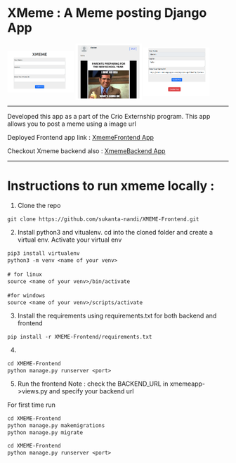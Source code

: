 # XMeme : A Meme posting Django App

<img src="screenshots/XMEME 28-02-2021 23-31-03.png" align="center" width="30%" />
<img src="screenshots/XMEME 28-02-2021 23-31-39.png" align="center" width="30%" />
<img src="screenshots/Edit Meme 28-02-2021 23-32-16.png" align="center" width="30%" />

---
Developed this app as a part of the Crio Externship program. This app allows you to post a meme using a image url

Deployed Frontend app link : [XmemeFrontend App](http://xmemefrontend.herokuapp.com)

Checkout Xmeme backend also : [XmemeBackend App](https://github.com/sukanta-nandi/XMEME-Backend)


---

# Instructions to run xmeme locally :

1. Clone the repo

```
git clone https://github.com/sukanta-nandi/XMEME-Frontend.git
```

2. Install python3 and vitualenv. cd into the cloned folder and create a virtual env. Activate your virtual env

```
pip3 install virtualenv
python3 -m venv <name of your venv>

# for linux
source <name of your venv>/bin/activate

#for windows
source <name of your venv>/scripts/activate
```

3. Install the requirements using requirements.txt for both backend and frontend

```
pip install -r XMEME-Frontend/requirements.txt
```

4.
```
cd XMEME-Frontend
python manage.py runserver <port>
```

5. Run the frontend
Note : check the BACKEND_URL in xmemeapp->views.py and specify your backend url


For first time run
```
cd XMEME-Frontend
python manage.py makemigrations
python manage.py migrate
```

```
cd XMEME-Frontend
python manage.py runserver <port>
```